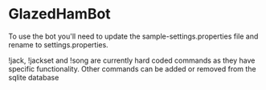 # GlazedHamBot

To use the bot you'll need to update the sample-settings.properties file and rename to settings.properties.

!jack, !jackset and !song are currently hard coded commands as they have specific functionality.
Other commands can be added or removed from the sqlite database
